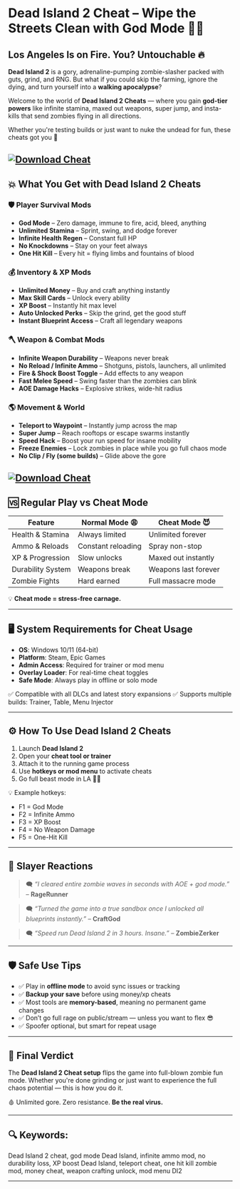 # Dead Island 2 Cheat – Wipe the Streets Clean with God Mode 🧠💉

## Los Angeles Is on Fire. You? Untouchable 🔥

**Dead Island 2** is a gory, adrenaline-pumping zombie-slasher packed with guts, grind, and RNG. But what if you could skip the farming, ignore the dying, and turn yourself into a **walking apocalypse**?

Welcome to the world of **Dead Island 2 Cheats** — where you gain **god-tier powers** like infinite stamina, maxed out weapons, super jump, and insta-kills that send zombies flying in all directions.

Whether you're testing builds or just want to nuke the undead for fun, these cheats got you 💯

[![Download Cheat](https://img.shields.io/badge/Download-Cheat-blueviolet)](https://wecheaters.github.io/cheats/dead-island-2/)
---

## 💥 What You Get with Dead Island 2 Cheats

### 🛡️ Player Survival Mods

* **God Mode** – Zero damage, immune to fire, acid, bleed, anything
* **Unlimited Stamina** – Sprint, swing, and dodge forever
* **Infinite Health Regen** – Constant full HP
* **No Knockdowns** – Stay on your feet always
* **One Hit Kill** – Every hit = flying limbs and fountains of blood

### 💰 Inventory & XP Mods

* **Unlimited Money** – Buy and craft anything instantly
* **Max Skill Cards** – Unlock every ability
* **XP Boost** – Instantly hit max level
* **Auto Unlocked Perks** – Skip the grind, get the good stuff
* **Instant Blueprint Access** – Craft all legendary weapons

### 🪓 Weapon & Combat Mods

* **Infinite Weapon Durability** – Weapons never break
* **No Reload / Infinite Ammo** – Shotguns, pistols, launchers, all unlimited
* **Fire & Shock Boost Toggle** – Add effects to any weapon
* **Fast Melee Speed** – Swing faster than the zombies can blink
* **AOE Damage Hacks** – Explosive strikes, wide-hit radius

### 🌎 Movement & World

* **Teleport to Waypoint** – Instantly jump across the map
* **Super Jump** – Reach rooftops or escape swarms instantly
* **Speed Hack** – Boost your run speed for insane mobility
* **Freeze Enemies** – Lock zombies in place while you go full chaos mode
* **No Clip / Fly (some builds)** – Glide above the gore

[![Download Cheat](https://i.ytimg.com/vi/RIQT6m4ltVM/maxresdefault.jpg)](https://wecheaters.github.io/cheats/dead-island-2/)
---

## 🆚 Regular Play vs Cheat Mode

| Feature           | Normal Mode 😩     | Cheat Mode 😈        |
| ----------------- | ------------------ | -------------------- |
| Health & Stamina  | Always limited     | Unlimited forever    |
| Ammo & Reloads    | Constant reloading | Spray non-stop       |
| XP & Progression  | Slow unlocks       | Maxed out instantly  |
| Durability System | Weapons break      | Weapons last forever |
| Zombie Fights     | Hard earned        | Full massacre mode   |

💡 **Cheat mode = stress-free carnage.**

---

## 🖥️ System Requirements for Cheat Usage

* **OS**: Windows 10/11 (64-bit)
* **Platform**: Steam, Epic Games
* **Admin Access**: Required for trainer or mod menu
* **Overlay Loader**: For real-time cheat toggles
* **Safe Mode**: Always play in offline or solo mode

✅ Compatible with all DLCs and latest story expansions
✅ Supports multiple builds: Trainer, Table, Menu Injector

---

## ⚙️ How To Use Dead Island 2 Cheats

1. Launch **Dead Island 2**
2. Open your **cheat tool or trainer**
3. Attach it to the running game process
4. Use **hotkeys or mod menu** to activate cheats
5. Go full beast mode in LA 🧟🔥

💡 Example hotkeys:

* F1 = God Mode
* F2 = Infinite Ammo
* F3 = XP Boost
* F4 = No Weapon Damage
* F5 = One-Hit Kill

---

## 💬 Slayer Reactions

> 🗨️ *“I cleared entire zombie waves in seconds with AOE + god mode.”* – **RageRunner**

> 🗨️ *“Turned the game into a true sandbox once I unlocked all blueprints instantly.”* – **CraftGod**

> 🗨️ *“Speed run Dead Island 2 in 3 hours. Insane.”* – **ZombieZerker**

---

## 🛡️ Safe Use Tips

* ✅ Play in **offline mode** to avoid sync issues or tracking
* ✅ **Backup your save** before using money/xp cheats
* ✅ Most tools are **memory-based**, meaning no permanent game changes
* ✅ Don’t go full rage on public/stream — unless you want to flex 😎
* ✅ Spoofer optional, but smart for repeat usage

---

## 🧠 Final Verdict

The **Dead Island 2 Cheat setup** flips the game into full-blown zombie fun mode. Whether you're done grinding or just want to experience the full chaos potential — this is how you do it.

🩸 Unlimited gore. Zero resistance. **Be the real virus.**

---

## 🔍 Keywords:

Dead Island 2 cheat, god mode Dead Island, infinite ammo mod, no durability loss, XP boost Dead Island, teleport cheat, one hit kill zombie mod, money cheat, weapon crafting unlock, mod menu DI2

---